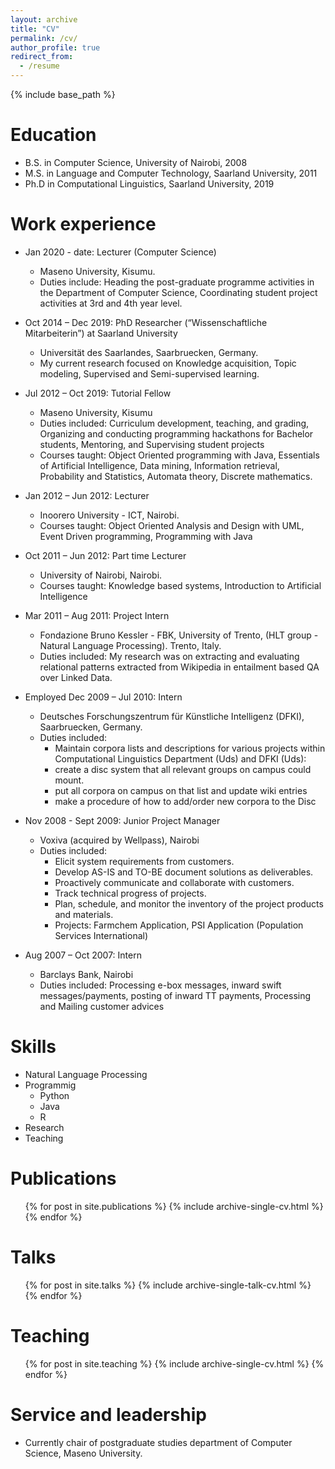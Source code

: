 ```yaml
---
layout: archive
title: "CV"
permalink: /cv/
author_profile: true
redirect_from:
  - /resume
---
```


{% include base_path %}

Education
======
* B.S. in Computer Science, University of Nairobi, 2008
* M.S. in Language and Computer Technology, Saarland University, 2011
* Ph.D in Computational Linguistics, Saarland University, 2019

Work experience
======
* Jan 2020 - date: Lecturer (Computer Science)
	* Maseno University, Kisumu.
	* Duties include: Heading the post-graduate programme activities in the Department of Computer Science, Coordinating student project activities at 3rd and 4th year level.

* Oct 2014 – Dec 2019: PhD Researcher (“Wissenschaftliche Mitarbeiterin”) at Saarland University
	* Universität des Saarlandes, Saarbruecken, Germany.
	* My current research focused on Knowledge acquisition, Topic modeling, Supervised and Semi-supervised learning. 
 
* Jul 2012 – Oct 2019: Tutorial Fellow
	* Maseno University, Kisumu
	* Duties included: Curriculum development, teaching, and grading, Organizing and conducting programming hackathons for Bachelor students, Mentoring, and Supervising student projects
	* Courses taught: Object Oriented programming with Java, Essentials of Artificial Intelligence, Data mining, Information retrieval, Probability and Statistics, Automata theory, Discrete mathematics.
 
* Jan 2012 – Jun 2012: Lecturer
	* Inoorero University - ICT, Nairobi.
	* Courses taught: Object Oriented Analysis and Design with UML, Event Driven programming, Programming with Java 

* Oct 2011 – Jun 2012: Part time Lecturer
	* University of Nairobi, Nairobi.
	* Courses taught: Knowledge based systems, Introduction to Artificial Intelligence 

* Mar 2011 – Aug 2011: Project Intern
	* Fondazione Bruno Kessler - FBK, University of Trento, (HLT group - Natural Language Processing). Trento, Italy.
	* Duties included: My research was on extracting and evaluating relational patterns extracted from Wikipedia in entailment based QA over Linked Data. 

* Employed Dec 2009 – Jul 2010: Intern
	* Deutsches Forschungszentrum für Künstliche Intelligenz (DFKI), Saarbruecken, Germany.
	* Duties included: 
		* Maintain corpora lists and descriptions for various projects within Computational Linguistics Department (Uds) and DFKI (Uds):
		* create a disc system that all relevant groups on campus could mount.
		* put all corpora on campus on that list and update wiki entries
		* make a procedure of how to add/order new corpora to the Disc

* Nov 2008 - Sept 2009: Junior Project Manager
	* Voxiva (acquired by Wellpass), Nairobi
	* Duties included: 
		* Elicit system requirements from customers.
		* Develop AS-IS and TO-BE document solutions as deliverables.
		* Proactively communicate and collaborate with customers.
		* Track technical progress of projects.
		* Plan, schedule, and monitor the inventory of the project products and materials.
		* Projects: Farmchem Application, PSI Application (Population Services International)


* Aug 2007 – Oct 2007: Intern
  * Barclays Bank, Nairobi
  * Duties included: Processing e-box messages, inward swift messages/payments, posting of inward TT payments, Processing and Mailing customer advices 
  
Skills
======
* Natural Language Processing
* Programmig
  * Python
  * Java
  * R
* Research
* Teaching

Publications
======
  <ul>{% for post in site.publications %}
    {% include archive-single-cv.html %}
  {% endfor %}</ul>
  
Talks
======
  <ul>{% for post in site.talks %}
    {% include archive-single-talk-cv.html %}
  {% endfor %}</ul>
  
Teaching
======
  <ul>{% for post in site.teaching %}
    {% include archive-single-cv.html %}
  {% endfor %}</ul>
  
Service and leadership
======
* Currently chair of postgraduate studies department of Computer Science, Maseno University.
